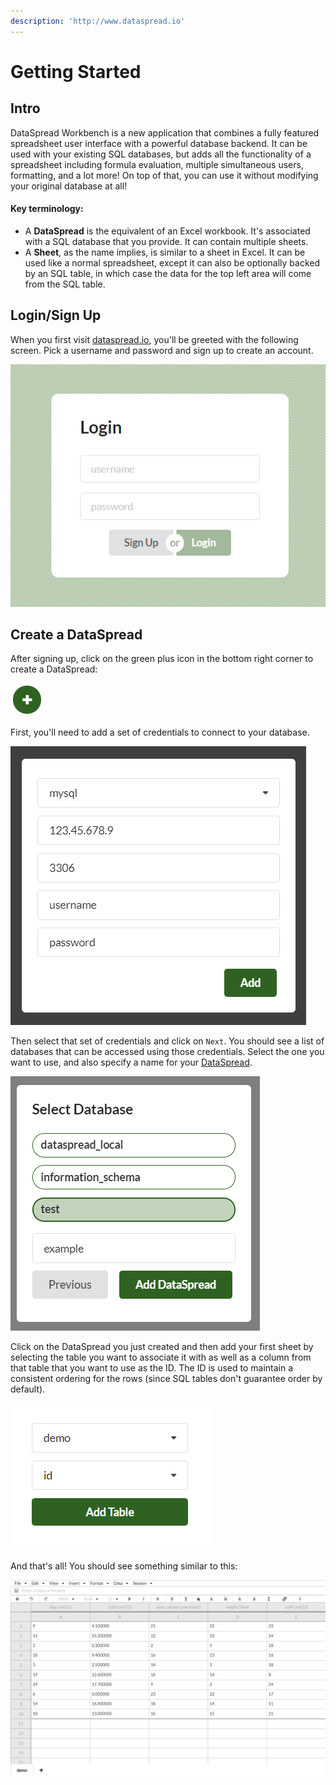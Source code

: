 ```yaml
---
description: 'http://www.dataspread.io'
---
```


# Getting Started

## Intro

DataSpread Workbench is a new application that combines a fully featured spreadsheet user interface with a powerful database backend. It can be used with your existing SQL databases, but adds all the functionality of a spreadsheet including formula evaluation, multiple simultaneous users, formatting, and a lot more! On top of that, you can use it without modifying your original database at all!

#### Key terminology:

* A **DataSpread** is the equivalent of an Excel workbook. It's associated with a SQL database that you provide. It can contain multiple sheets.
* A **Sheet**, as the name implies, is similar to a sheet in Excel. It can be used like a normal spreadsheet, except it can also be optionally backed by an SQL table, in which case the data for the top left area will come from the SQL table.

## Login/Sign Up

When you first visit [dataspread.io](http://www.dataspread.io), you'll be greeted with the following screen. Pick a username and password and sign up to create an account.

![](.gitbook/assets/image%20%2810%29.png)

## Create a DataSpread

After signing up, click on the green plus icon in the bottom right corner to create a DataSpread:

![](.gitbook/assets/image%20%2812%29.png)

First, you'll need to add a set of credentials to connect to your database.

![](.gitbook/assets/image%20%2818%29.png)

Then select that set of credentials and click on `Next`. You should see a list of databases that can be accessed using those credentials. Select the one you want to use, and also specify a name for your [DataSpread](./#key-terminology).

![](.gitbook/assets/image%20%284%29.png)

Click on the DataSpread you just created and then add your first sheet by selecting the table you want to associate it with as well as a column from that table that you want to use as the ID. The ID is used to maintain a consistent ordering for the rows \(since SQL tables don't guarantee order by default\).

![](.gitbook/assets/image%20%2813%29.png)

And that's all! You should see something similar to this:

![](.gitbook/assets/image%20%2817%29.png)

